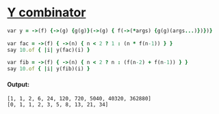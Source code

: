 [1]: https://rosettacode.org/wiki/Y_combinator

# [Y combinator][1]

```ruby
var y = ->(f) {->(g) {g(g)}(->(g) { f(->(*args) {g(g)(args...)})})}
 
var fac = ->(f) { ->(n) { n < 2 ? 1 : (n * f(n-1)) } }
say 10.of { |i| y(fac)(i) }
 
var fib = ->(f) { ->(n) { n < 2 ? n : (f(n-2) + f(n-1)) } }
say 10.of { |i| y(fib)(i) }
```

#### Output:
```
[1, 1, 2, 6, 24, 120, 720, 5040, 40320, 362880]
[0, 1, 1, 2, 3, 5, 8, 13, 21, 34]
```
